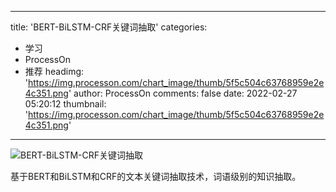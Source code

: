 
---
title: 'BERT-BiLSTM-CRF关键词抽取'
categories: 
 - 学习
 - ProcessOn
 - 推荐
headimg: 'https://img.processon.com/chart_image/thumb/5f5c504c63768959e2e4c351.png'
author: ProcessOn
comments: false
date: 2022-02-27 05:20:12
thumbnail: 'https://img.processon.com/chart_image/thumb/5f5c504c63768959e2e4c351.png'
---

<div>   
<img class="thumb" alt="BERT-BiLSTM-CRF关键词抽取" src="https://img.processon.com/chart_image/thumb/5f5c504c63768959e2e4c351.png" referrerpolicy="no-referrer">
<p>基于BERT和BiLSTM和CRF的文本关键词抽取技术，词语级别的知识抽取。</p>  
</div>
            